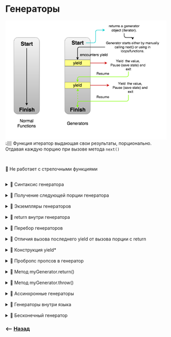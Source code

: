# Генераторы
![illustration](img/illustration.png)  
👆🏽 Функция итератор выдающая свои результаты, порционально. Отдавая каждую порцию при вызове метода `next()`

<br>

🛑 Не работает с стрелочными функциями  

<br>

<details>
<summary> 💠 Синтаксис генератора</summary>

![illustration](https://raw.githubusercontent.com/webster6667/documentation/master/documentation-data/illustrations/dd-up.svg)


👆 Символ `*` перед `()`, говорит движку от том что это генератор  
&emsp;&emsp; ↳ Работают оба синтаксиса `function* f(…) | function *f(…)`


![illustration](https://raw.githubusercontent.com/webster6667/documentation/master/documentation-data/illustrations/dd-down.svg)

</details>

<br>


<details>
<summary> 💠 Получение следующей порции генератора</summary>

![illustration](https://raw.githubusercontent.com/webster6667/documentation/master/documentation-data/illustrations/dd-up.svg)
Происходит при вызове метода экземпляра `myGenerator.next()`
```javascript
// 👉🏼 Объявление генератора
function* myGeneratorFn() {
  yield 1;
  yield 2;
  yield 3;
}

let myGenerator = myGeneratorFn(),    // 👉🏼 Экземпляр генератора
    firstResult = myGenerator.next(); // 👉🏼 Вызов первой порции генератора

console.log(firstResult)              // 👉🏼 {value: 1, done: false} Первая порция генератора
console.log(myGenerator.next())       // 👉🏼 {value: 2, done: false} Вторая порция генератора
console.log(myGenerator.next())       // 👉🏼 {value: 3, done: false} Третяя порция генератора
console.log(myGenerator.next())       // 👉🏼 {value: undefined, done: true} Последний вызов генератора
```
👆 Под капотом работает логика итераторов

![illustration](https://raw.githubusercontent.com/webster6667/documentation/master/documentation-data/illustrations/dd-down.svg)

</details>

<br>


<details>
<summary> 💠 Экземпляры генераторов</summary>

![illustration](https://raw.githubusercontent.com/webster6667/documentation/master/documentation-data/illustrations/dd-up.svg)

Независимые друг от друга объекты, так же как экземпляры классов

```javascript
function* myGeneratorFn() {
  yield 1;
  yield 2;
  return 3;
}

let myGeneratorFirst = myGeneratorFn(), // 👉🏼 Первый независимый экземпляр
    myGeneratorSecond = myGeneratorFn() // 👉🏼 Второй независимый экземпляр
    

console.log(myGeneratorFirst.next()) // 👉🏼 {value: 1, done: false}
console.log(myGeneratorFirst.next()) // 👉🏼 {value: 2, done: false}

console.log(myGeneratorSecond.next()) // 👉🏼 {value: 1, done: false}
``` 

![illustration](https://raw.githubusercontent.com/webster6667/documentation/master/documentation-data/illustrations/dd-down.svg)

</details>

<br>

<details>
<summary> 💠 return внутри генератора</summary>

![illustration](https://raw.githubusercontent.com/webster6667/documentation/master/documentation-data/illustrations/dd-up.svg)

Когда итерация доходит до конструкции `return` внутри генератора, он:   
&emsp;&emsp; 🎯 Возвращает `{value: returnValue, done: true}`   
&emsp;&emsp; 🎯 Заканчивая итерирование  
&emsp;&emsp; 🎯 Игнорирует все что идет после `return` при дальнейших вызовах   

&emsp;&emsp;&emsp;&emsp; 👆 Вызов `myGenerator.next()` после отработанного `return` вернет `{value: undefined, done: true}`  
&emsp;&emsp;&emsp;&emsp;&emsp;&emsp;&emsp;&emsp;&emsp;&emsp; Проигнорировав все `yield` идущие после `return`  

```javascript
// 👉🏼 Объявление генератора
function* myGeneratorFn() {
  yield 1;
  yield 2;
  return 3;
  yield 4;
  yield 4;
}

let myGenerator = myGeneratorFn()   // 👉🏼 Экземпляр генератора

console.log(myGenerator.next())     // 👉🏼   {value: 1, done: false} Первая порция итератора
console.log(myGenerator.next())     // 👉🏼   {value: 2, done: false} Вторая порция итератора
console.log(myGenerator.next())     // 👉🏼❗ {value: 3, done: true} Третья порция итератора заканчивающая итерирование генератора
console.log(myGenerator.next())     // 👉🏼   {value: undefined, done: true} Дальнейшие вызовы итераций ничего не вернут  
```

![illustration](https://raw.githubusercontent.com/webster6667/documentation/master/documentation-data/illustrations/dd-down.svg)

</details>

<br>

<details>
<summary> 💠 Перебор генераторов </summary>

![illustration](https://raw.githubusercontent.com/webster6667/documentation/master/documentation-data/illustrations/dd-up.svg)

<details>
<summary> Генераторы можно использовать в связке с перебираемым функционалом </summary>

----

&emsp;&emsp; 👆 Так как под капотом генераторы используют `итераторы`  
&emsp;&emsp;&emsp;&emsp;&emsp;&emsp; ↳ Которые необходимы для работы перебирающих конструкций  

----

</details>

<br>

<details>
<summary> 🔹 for/of </summary>

![illustration](https://raw.githubusercontent.com/webster6667/documentation/master/documentation-data/illustrations/dd-up.svg)

```javascript
function* generateSequence() {
  yield 1;
  yield 2;
  yield 3;
}

for(let value of generateSequence()) {
  console.log(value); // 👉🏼 1, 2, 3
}
```

![illustration](https://raw.githubusercontent.com/webster6667/documentation/master/documentation-data/illustrations/dd-down.svg)

</details>

   
<details>
<summary> 🔹 spreed </summary>

![illustration](https://raw.githubusercontent.com/webster6667/documentation/master/documentation-data/illustrations/dd-up.svg)

```javascript
function* generateSequence() {
  yield 1;
  yield 2;
  yield 3;
}

let sequence = [0, ...generateSequence()]; // При развороте вызывает все next(), возвращая все yield

console.log(sequence); // 👉🏼 0, 1, 2, 3
```    

![illustration](https://raw.githubusercontent.com/webster6667/documentation/master/documentation-data/illustrations/dd-down.svg)

</details>

<br>

<details>
<summary> 🛑 return в перебираемых генераторах </summary>

![illustration](https://raw.githubusercontent.com/webster6667/documentation/master/documentation-data/illustrations/dd-up.svg)

👆 Вернет все порции, кроме той что отдает `return`, и все что идет после  

```javascript
function* generateSequenceFirst() { // 
  yield 1;
  yield 2;
  return 3
  yield 4;
  yield 5;
}

for(let value of generateSequence()) {
    console.log(value); // 👉🏼 1, 2
}

console.log([0, ...generateSequence()]) // 👉🏼 1, 2
```

![illustration](https://raw.githubusercontent.com/webster6667/documentation/master/documentation-data/illustrations/dd-down.svg)

</details>

![illustration](https://raw.githubusercontent.com/webster6667/documentation/master/documentation-data/illustrations/dd-down.svg)

</details>

<br>

<details>
<summary> 💠 Отличия вызова последнего yield от вызова порции с return</summary>

![illustration](https://raw.githubusercontent.com/webster6667/documentation/master/documentation-data/illustrations/dd-up.svg)

🔹 Последний `yield` возвращает значение и `done: false`      
🔹 Порция с `return` возвращает значение и `done: true`   
🔹 Порция с `return` не возвращается при переборе итерируемым функционалом


![illustration](https://raw.githubusercontent.com/webster6667/documentation/master/documentation-data/illustrations/dd-down.svg)

</details>

<br>

<details>
<summary> 💠 Конструкция yield* </summary>

![illustration](https://raw.githubusercontent.com/webster6667/documentation/master/documentation-data/illustrations/dd-up.svg)

👆 Указывает родительскому генератору, что при вызове следующей порции, он должен извлечь порцию из дочернего генератора, указанного после `yield*`  

🔹 `yield*`  
&emsp;&emsp; 🛑 Используеться только внутри генераторов                  
&emsp;&emsp; 🛑 Игнорирует консрукцию если справа от `yield*`, не генератор  

```javascript
function* generateSequence(start, end) {
  for (let i = start; i <= end; i++) yield i;
}

function notGenerator() {
  return 1
}

function* generateAlphaNum() {

  yield* notGenerator()             // 🎯 Пропустит

  
  yield* generateSequence(48, 57);  // 🎯 Будет выдавать порционно от 48 до 57

  
  yield* generateSequence(65, 90);  // 🎯 Будет выдавать порционно от 65 до 90

  
  yield* generateSequence(97, 122); // 🎯 Будет выдавать порционно от 97 до 122

}

const numberGenerator = generateAlphaNum()

numberGenerator.next() // 👉🏼 48
numberGenerator.next() // 👉🏼 49


for(let number of numberGenerator) { 
  console.log(number) // 👉🏼  50, 51, ..., 122
}
```

![illustration](https://raw.githubusercontent.com/webster6667/documentation/master/documentation-data/illustrations/dd-down.svg)

</details>

<br>

<details>
<summary> 💠 Пробропс пропсов в генератор </summary>

![illustration](https://raw.githubusercontent.com/webster6667/documentation/master/documentation-data/illustrations/dd-up.svg)

👆 При вызове метода `next(prop)` можно передавать значениея внутрь генератора  
&emsp;&emsp; 🛑 В первый `next` нельзя пробросить пропсы  
&emsp;&emsp; 🎯 Все остальные вызовы `next` будут пробрасывать свои пропсы в результат работы `yield`, который идет перед вызываемым             
 

```javascript
function* gen() {
  let secondProps = yield 'Первый yield'

  console.log(`Второй yield, пропсы второго next(2): ${secondProps}`)

  let thirdsProps = yield `Второй yield`

  console.log(`Третий yield, пропсы второго next(2): ${secondProps}, пропсы третьего next(3): ${thirdsProps}`)

  let forthProps = yield `Третий yield`

  console.log(`Четвертый yield, пропсы второго next(2): ${secondProps}, пропсы третьего next(3): ${thirdsProps}, пропсы четвертого next(4): ${forthProps}`)

  yield `Четвертый yield`
}

let generator = gen();

generator.next(1)
generator.next(2)
generator.next(3)
generator.next(4)
``` 

![illustration](https://raw.githubusercontent.com/webster6667/documentation/master/documentation-data/illustrations/dd-down.svg)

</details>

<br>

<details>
<summary> 💠 Метод myGenerator.return()</summary>

![illustration](https://raw.githubusercontent.com/webster6667/documentation/master/documentation-data/illustrations/dd-up.svg)

👆 Останавливает генератор   
&emsp;&emsp; 🎯 Сам метод вернет `{value: undefined, done: true}`
&emsp;&emsp; 🎯 Все следующие вызовы экземпляра генератора будут возвращать `{value: undefined, done: true}`

```javascript
function* generate() {
    yield 1
    yield 2
    yield 3
}

let gen = generate();
console.log(gen.next(), '1')             // 👉🏼 { value: 1, done: false }
console.log(gen.return(), '2')           // 👉🏼 {value: undefined, done: true}
console.log(gen.next(), '3')             // 👉🏼 {value: undefined, done: true}
```

![illustration](https://raw.githubusercontent.com/webster6667/documentation/master/documentation-data/illustrations/dd-down.svg)

</details>

<br>

<details>
<summary> 💠 Метод myGenerator.throw()</summary>

![illustration](https://raw.githubusercontent.com/webster6667/documentation/master/documentation-data/illustrations/dd-up.svg)

👆 Остановит генератор выбросив ошибку    
&emsp;&emsp; 🎯 Сам метод вернет `{value: undefined, done: true}`, и отработает блок `catch` внутри генератора   
&emsp;&emsp;&emsp;&emsp; ↳ Если не повешать `try/catch`, ошибка вывалиться наружу      

```javascript
function* generate() {
  try {
    yield 1;
    yield 2;
    yield 3;
  } catch (e) {
    console.log(e);
  }
}

let gen = generate();
console.log(gen.next(), '1');                        // 👉🏼 { value: 1, done: false }
console.log(gen.throw(new Error('my error')), '2');  // 👉🏼 {value: undefined, done: true}, ❗ отработает блок catch внутри generate и выведет лог ошибки
console.log(gen.next(), '3');                        // 👉🏼 {value: undefined, done: true}
```

<details>
<summary> 🛑 Если внутри catch блока есть yield, генератор не остановиться, а начнет перебирать свойства в нем </summary>

----

```javascript
function* generate() {
  try {
    yield 1;
    yield 2;
    yield 3;
  } catch (e) {
    console.log(e, 'log inside generator');
    yield 4;
    yield 5;
    yield 6;
  }
}

let gen = generate();
console.log(gen.next(), '1');                        // 👉🏼 { value: 1, done: false }
console.log(gen.throw(new Error('my error'), '2'), 'throw method');  // 👉🏼 {value: 4, done: false}, ❗ отработает блок catch внутри generate, и выведет лог ошибки
console.log(gen.next(), '3');                        // 👉🏼 {value: 5, done: false}
console.log(gen.next(), '4');                        // 👉🏼 {value: 6, done: false}
console.log(gen.next(), '5');                        // 👉🏼 {value: undefined, done: true}
```

----

</details>


![illustration](https://raw.githubusercontent.com/webster6667/documentation/master/documentation-data/illustrations/dd-down.svg)

</details>

<br>

<details>
<summary> 💠 Ассинхронные генераторы</summary>

![illustration](https://raw.githubusercontent.com/webster6667/documentation/master/documentation-data/illustrations/dd-up.svg)

🔹 Для использования ассинхронного генератора достаточно указать async перед генератором  
🔹 Для ассинхроного перебора генератора используют `for await(item of generator)`  

```javascript
async function* generateSequence(start, end) {

  for (let i = start; i <= end; i++) {

    // ура, можно использовать await!
    await new Promise(resolve => setTimeout(resolve, 1000));

    yield i;
  }

}

(async () => {

  let generator = generateSequence(1, 5);
  for await (let value of generator) {
    console.log(value); // 1, 2, 3, 4, 5 (с таймаутом в секунду)
  }

})();
```

![illustration](https://raw.githubusercontent.com/webster6667/documentation/master/documentation-data/illustrations/dd-down.svg)

</details>

<br>

<details>
<summary> 💠 Генераторы внутри языка </summary>

![illustration](https://raw.githubusercontent.com/webster6667/documentation/master/documentation-data/illustrations/dd-up.svg)

🔹 Для работы итератора, необходим объек реализующий метод `next()`  
&emsp;&emsp; 👆 Который возвращает `{value, done: false}` последовательно возврвщая все свойства обьекта

🔹 Генератор реализует все необходимые требования  
&emsp;&emsp; 👆 По этому его решили использовать как функцию итератор, внутри языка

```javascript
let range = {
  from: 1,
  to: 5,

  *[Symbol.iterator]() { // генератор, вместо функции, возвращающей объект, с методом next() который в точности описывает логику итератора
    for(let value = this.from; value <= this.to; value++) {
      yield value;
    }
  }
};
```  

![illustration](https://raw.githubusercontent.com/webster6667/documentation/master/documentation-data/illustrations/dd-down.svg)

</details>

<br>

<details>
<summary> 💠 Бесконечный генератор</summary>

![illustration](https://raw.githubusercontent.com/webster6667/documentation/master/documentation-data/illustrations/dd-up.svg)

```javascript
function* generate() {
    let index = 0
    while (true) {
        yield ++index
    }
}

const gen = generate()

console.log(gen.next())
console.log(gen.next())
console.log(gen.next())
```

![illustration](https://raw.githubusercontent.com/webster6667/documentation/master/documentation-data/illustrations/dd-down.svg)

</details>

### ⟵ **<a href="../../readme.md">Назад</a>**